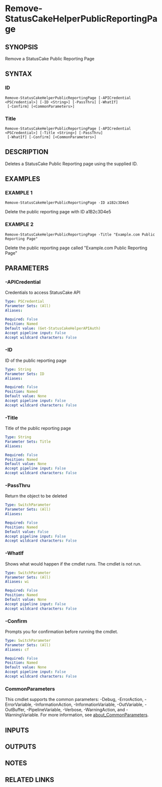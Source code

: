 # Remove-StatusCakeHelperPublicReportingPage

## SYNOPSIS
Remove a StatusCake Public Reporting Page

## SYNTAX

### ID
```
Remove-StatusCakeHelperPublicReportingPage [-APICredential <PSCredential>] [-ID <String>] [-PassThru] [-WhatIf]
 [-Confirm] [<CommonParameters>]
```

### Title
```
Remove-StatusCakeHelperPublicReportingPage [-APICredential <PSCredential>] [-Title <String>] [-PassThru]
 [-WhatIf] [-Confirm] [<CommonParameters>]
```

## DESCRIPTION
Deletes a StatusCake Public Reporting page using the supplied ID.

## EXAMPLES

### EXAMPLE 1
```
Remove-StatusCakeHelperPublicReportingPage -ID a1B2c3D4e5
```

Delete the public reporting page with ID a1B2c3D4e5

### EXAMPLE 2
```
Remove-StatusCakeHelperPublicReportingPage -Title "Example.com Public Reporting Page"
```

Delete the public reporting page called "Example.com Public Reporting Page"

## PARAMETERS

### -APICredential
Credentials to access StatusCake API

```yaml
Type: PSCredential
Parameter Sets: (All)
Aliases:

Required: False
Position: Named
Default value: (Get-StatusCakeHelperAPIAuth)
Accept pipeline input: False
Accept wildcard characters: False
```

### -ID
ID of the public reporting page

```yaml
Type: String
Parameter Sets: ID
Aliases:

Required: False
Position: Named
Default value: None
Accept pipeline input: False
Accept wildcard characters: False
```

### -Title
Title of the public reporting page

```yaml
Type: String
Parameter Sets: Title
Aliases:

Required: False
Position: Named
Default value: None
Accept pipeline input: False
Accept wildcard characters: False
```

### -PassThru
Return the object to be deleted

```yaml
Type: SwitchParameter
Parameter Sets: (All)
Aliases:

Required: False
Position: Named
Default value: False
Accept pipeline input: False
Accept wildcard characters: False
```

### -WhatIf
Shows what would happen if the cmdlet runs.
The cmdlet is not run.

```yaml
Type: SwitchParameter
Parameter Sets: (All)
Aliases: wi

Required: False
Position: Named
Default value: None
Accept pipeline input: False
Accept wildcard characters: False
```

### -Confirm
Prompts you for confirmation before running the cmdlet.

```yaml
Type: SwitchParameter
Parameter Sets: (All)
Aliases: cf

Required: False
Position: Named
Default value: None
Accept pipeline input: False
Accept wildcard characters: False
```

### CommonParameters
This cmdlet supports the common parameters: -Debug, -ErrorAction, -ErrorVariable, -InformationAction, -InformationVariable, -OutVariable, -OutBuffer, -PipelineVariable, -Verbose, -WarningAction, and -WarningVariable. For more information, see [about_CommonParameters](http://go.microsoft.com/fwlink/?LinkID=113216).

## INPUTS

## OUTPUTS

## NOTES

## RELATED LINKS
